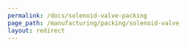 ```yaml
---
permalink: /docs/solenoid-valve-packing
page_path: /manufacturing/packing/solenoid-valve
layout: redirect
---
```


